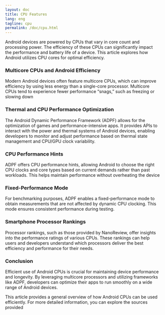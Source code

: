 ```yaml
---
layout: doc
title: CPU Features
lang: eng
tagline: cpu
permalink: /doc/cpu.html
---
```


Android devices are powered by CPUs that vary in core count and processing power. The efficiency of these CPUs can significantly impact the performance and battery life of a device. This article explores how Android utilizes CPU cores for optimal efficiency.

### Multicore CPUs and Android Efficiency

Modern Android devices often feature multicore CPUs, which can improve efficiency by using less energy than a single-core processor. Multicore CPUs tend to experience fewer performance “snags,” such as freezing or slowing down

### Thermal and CPU Performance Optimization

The Android Dynamic Performance Framework (ADPF) allows for the optimization of games and performance-intensive apps. It provides APIs to interact with the power and thermal systems of Android devices, enabling developers to monitor and adjust performance based on thermal state management and CPU/GPU clock variability.

### CPU Performance Hints

ADPF offers CPU performance hints, allowing Android to choose the right CPU clocks and core types based on current demands rather than past workloads. This helps maintain performance without overheating the device

### Fixed-Performance Mode
For benchmarking purposes, ADPF enables a fixed-performance mode to obtain measurements that are not affected by dynamic CPU clocking. This mode ensures consistent performance during testing.

### Smartphone Processor Rankings
Processor rankings, such as those provided by NanoReview, offer insights into the performance ratings of various CPUs. These rankings can help users and developers understand which processors deliver the best efficiency and performance for their needs.

### Conclusion

Efficient use of Android CPUs is crucial for maintaining device performance and longevity. By leveraging multicore processors and utilizing frameworks like ADPF, developers can optimize their apps to run smoothly on a wide range of Android devices.

This article provides a general overview of how Android CPUs can be used efficiently. For more detailed information, you can explore the sources provided
